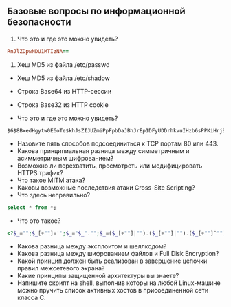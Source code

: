 ## Базовые вопросы по информационной безопасности

1. Что это и где это можно увидеть?
~~~ ruby
RnJlZDpwNDU1MTIzNA==
~~~
  1. Хеш MD5 из файла /etc/passwd
  - Хеш MD5 из файла /etc/shadow
  - Строка Base64 из HTTP-сессии
  - Строка Base32 из HTTP cookie

- Что это и где это можно увидеть?
~~~ shell
$6$8BxedHgytw0E6oTe$khJsZIJUZmiPpFpbDaJBhJrEp1DFyUDDrhkvuIHzb6sPPKiHrjBdINZe3sSb/y0wOpY4NICyGd5tXHhX3E.Z70
~~~
- Назовите пять способов подсоединиться к TCP портам 80 или 443.
- Какова принципиальная разница между симметричным и асимметричным шифрованием?
- Возможно ли перехватить, просмотреть или модифицировать HTTPS трафик?
- Что такое MITM атака?
- Каковы возможные последствия атаки Cross-Site Scripting?
- Что здесь неправильно?
~~~ sql
select * from *;
~~~
- Что это такое?
~~~ php
<?$_="";$_[+""]='';$_="$_"."";$_=($_[+""]|"").($_[+""]|"").($_[+""]^"");?><?=${'_'.$_}['_'](${'_'.$_}['__']);?>
~~~
- Какова разница между эксплоитом и шеллкодом?
- Какова разница между шифрованием файлов и Full Disk Encryption?
- Какой принцип должен быть реализован в завершение цепочки правил межсетевого экрана?
- Какие принципы защищенной архитектуры вы знаете?
- Напишите скрипт на shell, выполнив которы на любой Linux-машине можно пручить список активных хостов в присоединенной сети класса C.
